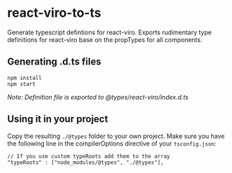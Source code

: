 # react-viro-to-ts

Generate typescript defintions for react-viro. Exports rudimentary type definitions for react-viro base on the propTypes for all components.

## Generating .d.ts files

```
npm install
npm start
```
_Note: Definition file is exported to @types/react-viro/index.d.ts_

## Using it in your project

Copy the resulting `./@types` folder to your own project. Make sure you have the following line in the compilerOptions directive of your `tsconfig.json`:

```
// If you use custom typeRoots add them to the array
"typeRoots" : ["node_modules/@types", "./@types"],
```
